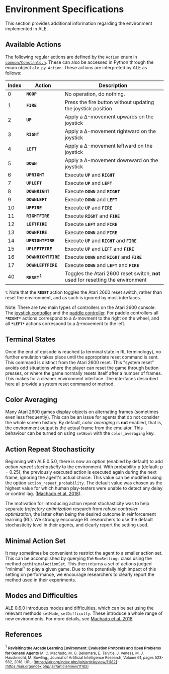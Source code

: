 # Environment Specifications

This section provides additional information regarding the environment implemented in ALE.

## Available Actions

The following regular actions are defined by the `Action` enum in [`common/Constants.h`](https://github.com/mgbellemare/Arcade-Learning-Environment/blob/master/src/common/Constants.h). These can also be accessed in Python through the enum object `ale_py.Action`. These actions are interpreted by ALE as follows:

| Index | Action | Description |
| ---   | ---    | ---         |
| 0     | **`NOOP`**   | No operation, do nothing. |
| 1     | **`FIRE`**   | Press the fire button without updating the joystick position |
| 2     | **`UP`**    | Apply a Δ-movement upwards on the joystick |
| 3     | **`RIGHT`**    | Apply a Δ-movement rightward on the joystick |
| 4     | **`LEFT`** | Apply a Δ-movement leftward on the joystick |
| 5     | **`DOWN`** | Apply a Δ-movement downward on the joystick |
| 6     | **`UPRIGHT`** | Execute **`UP`** and **`RIGHT`** |
| 7     | **`UPLEFT`** | Execute **`UP`** and **`LEFT`** |
| 8     | **`DOWNRIGHT`** | Execute **`DOWN`** and **`RIGHT`** |
| 9     | **`DOWNLEFT`** | Execute **`DOWN`** and **`LEFT`** |
| 10     | **`UPFIRE`** | Execute **`UP`** and **`FIRE`** |
| 11     | **`RIGHTFIRE`** | Execute **`RIGHT`** and **`FIRE`** |
| 12     | **`LEFTFIRE`** | Execute **`LEFT`** and **`FIRE`** |
| 13     | **`DOWNFIRE`** | Execute **`DOWN`** and **`FIRE`** |
| 14     | **`UPRIGHTFIRE`** | Execute **`UP`** and **`RIGHT`** and **`FIRE`** |
| 15     | **`UPLEFTFIRE`** | Execute **`UP`** and **`LEFT`** and **`FIRE`** |
| 16     | **`DOWNRIGHTFIRE`** | Execute **`DOWN`** and **`RIGHT`** and **`FIRE`** |
| 17     | **`DOWNLEFTFIRE`** | Execute **`DOWN`** and **`LEFT`** and **`FIRE`** |
| 40     | **`RESET`**<sup>1</sup> | Toggles the Atari 2600 reset switch, **not** used for resetting the environment |

<small>1</small>: Note that the **`RESET`** action toggles the Atari 2600 reset switch, rather than reset the
environment, and as such is ignored by most interfaces.

Note: There are two main types of controllers on the Atari 2600 console. The [joystick controller](https://en.wikipedia.org/wiki/Atari_CX40_joystick) and the [paddle controller](https://en.wikipedia.org/wiki/Paddle_\(game_controller\)). For paddle controllers all **`*RIGHT*`** actions correspond to a Δ-movment to the right on the wheel, and all **`*LEFT*`** actions correspond to a Δ-movement to the left.


##  Terminal States

Once the end of episode is reached (a terminal state in RL terminology), no further emulation
takes place until the appropriate reset command is sent. This command is distinct from the Atari
2600 reset. This "system reset" avoids odd situations where the player can reset the game
through button presses, or where the game normally resets itself after a number of frames. This
makes for a cleaner environment interface. The interfaces described here all provide a system reset command or method.

## Color Averaging

Many Atari 2600 games display objects on alternating frames (sometimes even less frequently).
This can be an issue for agents that do not consider the whole screen history.
By default, _color averaging_ is **not** enabled, that is, the environment output is the actual frame from the emulator.
This behaviour can be turned on using `setBool` with the `color_averaging` key.

## Action Repeat Stochasticity

Beginning with ALE 0.5.0, there is now an option (enabled by default) to add
_action repeat stochasticity_ to the environment. With probability 𝗉 (default: 𝗉 = 0.25),
the previously executed action is executed again during the next frame, ignoring the agent's
actual choice. This value can be modified using the option `action_repeat_probability`.
The default value was chosen as the highest value for which human play-testers
were unable to detect any delay or control lag. ([Machado et al. 2018](#references-machado18)).

The motivation for introducing action repeat stochasticity was to help separate _trajectory optimization_ research from _robust controller optimization_, the latter often being the
desired outcome in reinforcement learning (RL). We strongly encourage RL researchers to use
the default stochasticity level in their agents, and clearly report the setting used.

## Minimal Action Set

It may sometimes be convenient to restrict the agent to a smaller action set. This can be
accomplished by querying the `RomSettings` class using the method
`getMinimalActionSet`. This then returns a set of actions judged "minimal" to play a given
game. Due to the potentially high impact of this setting on performance, we encourage researchers
to clearly report the method used in their experiments.


## Modes and Difficulties

ALE 0.6.0 introduces modes and difficulties, which can be set using the relevant methods `setMode`, `setDifficulty`. These introduce a whole range of new environments. For more details, see [Machado et al. 2018](#references-machado18).


## References

<sup><a name="references-machado18">1</a></sup> <small>**Revisiting the Arcade Learning Environment: Evaluation Protocols and Open Problems for General Agents**</small>
<small>M. C. Machado, M. G. Bellemare, E. Talvitie, J. Veness, M. J. Hausknecht, M. Bowling., Journal of Artificial Intelligence Research, Volume 61, pages 523-562, 2018. URL: [https://jair.org/index.php/jair/article/view/11182](https://jair.org/index.php/jair/article/view/11182)</small>

